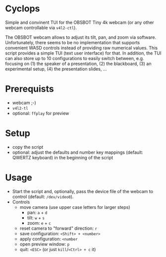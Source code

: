 # Cyclops
Simple and convinent TUI for the OBSBOT Tiny 4k webcam (or any other webcam controllable via `v4l2-ctl`).

The OBSBOT webcam allows to adjust its tilt, pan, and zoom via software.
Unfortunately, there seems to be no implementation that supports convenient WASD controls instead of providing raw numerical values.
This script provides a simple TUI (text user interface) for that.
In addition, the TUI can also store up to 10 configurations to easily switch between, e.g. focusing on (1) the speaker of a presentation, (2) the blackboard, (3) an experimental setup, (4) the presentation slides, ...

# Prerequists
- webcam ;-)
- `v4l2-tl`
- optional: `ffplay` for preview

# Setup
- copy the script
- optional: adjust the defaults and number key mappings (default: QWERTZ keyboard) in the beginning of the script

# Usage
- Start the script and, optionally, pass the device file of the webcam to control (default: `/dev/video0`).
- Controls
  - move camera (use upper case letters for larger steps)
    - pan:  `a` + `d`
    - tilt: `w` + `s`
    - zoom: `e` + `c`
  - reset camera to "forward" direction: `r`
  - save configuration: `<Shift> + <number>`
  - apply configuration: `<number`
  - open preview window: `p`
  - quit: `<ESC>` (or just `kill`/`<Ctrl> + c` it)
